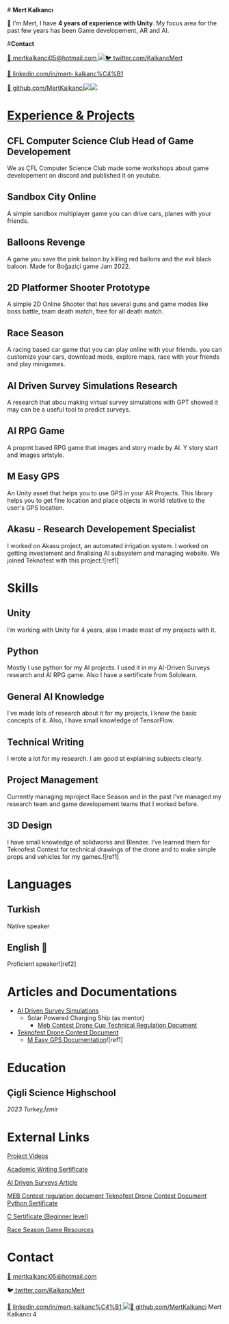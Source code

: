 #﻿ **Mert Kalkancı**

👋 I'm Mert, I have  **4 years of experience with Unity**. My focus area for the past few years has been Game developement, AR and AI.

#**Contact**

[📧 mertkalkanci05@hotmail.com ](mailto:mertkalkanci05@hotmail.com)![](Aspose.Words.849eec8e-f2ed-4803-ac3f-cdd177a056f6.002.png)[🐦 twitter.com/KalkancMert](http://twitter.com/KalkancMert)

[🔗 linkedin.com/in/mert- kalkanc%C4%B1](http://linkedin.com/in/mert-kalkanc%C4%B1) 

[👾 github.com/MertKalkanci](http://github.com/MertKalkanci)![](Aspose.Words.849eec8e-f2ed-4803-ac3f-cdd177a056f6.003.png)![](Aspose.Words.849eec8e-f2ed-4803-ac3f-cdd177a056f6.004.png)

# [**Experience & Projects**](https://www.youtube.com/playlist?list=PLVwfoXw967RMdR2YwTD68kd8p7GShOcJl)

## **CFL Computer Science Club Head of Game Developement**

We as ÇFL Computer Science Club made some workshops about game developement on discord and published it on youtube.

## **Sandbox City Online**

A simple sandbox multiplayer game you can drive cars, planes with your friends.

## **Balloons Revenge**

A game you save the pink baloon by killing red ballons and the evil black baloon. Made for Boğaziçi game Jam 2022.

## **2D Platformer Shooter Prototype**

A simple 2D Online Shooter that has several guns and game modes like boss battle, team death match, free for all death match.

## **Race Season**

A racing based car game that you can play online with your friends. you can customize your cars, download mods, explore maps, race with your friends and play minigames.

## **AI Driven Survey Simulations Research**

A research that abou making virtual survey simulations with GPT showed it may can be a useful tool to predict surveys.

## **AI RPG Game**

A propmt based RPG game that images and story made by AI. Y story start and images artstyle.

## **M Easy GPS**

An Unity asset that helps you to use GPS in your AR Projects. This library helps you to get fine location and place objects in world relative to the user's GPS location.

## **Akasu - Research Developement Specialist**

I worked on Akasu project, an automated irrigation system. I worked on getting investement and finalising AI subsystem and managing website. We joined Teknofest with this project.![ref1]

# **Skills**

## **Unity**

I’m working with Unity for 4 years, also I made most of my projects with it.

## **Python**

Mostly I use python for my AI projects. I used it in my AI-Driven Surveys research and AI RPG game. Also I have a sertificate from Sololearn.

## **General AI Knowledge**

I’ve made lots of research about it for my projects, I know the basic concepts of it. Also, I have small knowledge of TensorFlow.

## **Technical Writing**

I wrote a lot for my research. I am good at explaining subjects clearly.

## **Project Management**

Currently managing mproject Race Season and in the past I’ve managed my research team and game developement teams that I worked before.

## **3D Design**

I have small knowledge of solidworks and Blender. I’ve learned them for Teknofest Contest for technical drawings of the drone and to make simple props  and vehicles for my games.![ref1]

# **Languages**

## **Turkish**  

Native speaker

## **English** 󾓦

Proficient speaker![ref2]

# **Articles and Documentations**

- [AI Driven Survey Simulations](https://docs.google.com/document/d/1FTmDdBBvgK_MQgY40Fv1EBHKhkxJWL2gvqjYuY3NvkQ/edit?usp=drivesdk)
  - Solar Powered Charging Ship (as mentor)
    - [Meb Contest Drone Cup Technical Regulation Document](https://docs.google.com/document/d/15I6VlENZa79XjIXvOkwVxk30ePsvgz_-/edit?usp=drivesdk&ouid=112074028541645414013&rtpof=true&sd=true)
- [Teknofest Drone Contest Document](https://docs.google.com/document/d/1qg9hs9HApZ9YQcaVEEJPpPIqBT7H44hgfqi-JrRAlHQ/edit?usp=drivesdk)
  - [M Easy GPS Documentation](https://docs.google.com/document/d/18pJIIJ79jd8tpjXdMVP80ITcaW1g6mN9heOl3Q9wn04/edit?usp=drivesdk)![ref1]

# **Education**

## **Çigli Science Highschool**

*2023 Turkey,İzmir*

# **External Links**

[Project Videos](https://youtube.com/playlist?list=PLVwfoXw967RMdR2YwTD68kd8p7GShOcJl)

[Academic Writing Sertificate](https://drive.google.com/file/d/1yCqzNNlcze2-nH8Lj_-btmfIczH-mzkp/view?usp=drivesdk)

[AI Driven Surveys Article](https://docs.google.com/document/u/0/d/1FTmDdBBvgK_MQgY40Fv1EBHKhkxJWL2gvqjYuY3NvkQ/mobilebasic)

[MEB Contest regulation document ](https://docs.google.com/document/d/15I6VlENZa79XjIXvOkwVxk30ePsvgz_-/edit?usp=drivesdk&ouid=112074028541645414013&rtpof=true&sd=true)[Teknofest Drone Contest Document ](https://docs.google.com/document/d/1qg9hs9HApZ9YQcaVEEJPpPIqBT7H44hgfqi-JrRAlHQ/edit?usp=drivesdk)[Python Sertificate](https://api2.sololearn.com/v2/certificates/CT-KXOUWLJA/image/png)

[C Sertificate (Beginner level)](https://api2.sololearn.com/v2/certificates/CT-RZEMJITS/image/png)

[Race Season Game Resources](http://archive.raceseason.xyz/)

# **Contact**

[📧 mertkalkanci05@hotmail.com](mailto:mertkalkanci05@hotmail.com)

🐦[ twitter.com/KalkancMert](http://twitter.com/KalkancMert)

[🔗 linkedin.com/in/mert-kalkanc%C4%B1 ](http://linkedin.com/in/mert-kalkanc%C4%B1)![](Aspose.Words.849eec8e-f2ed-4803-ac3f-cdd177a056f6.007.png)[👾 github.com/MertKalkanci](http://github.com/MertKalkanci)
Mert Kalkancı 4

